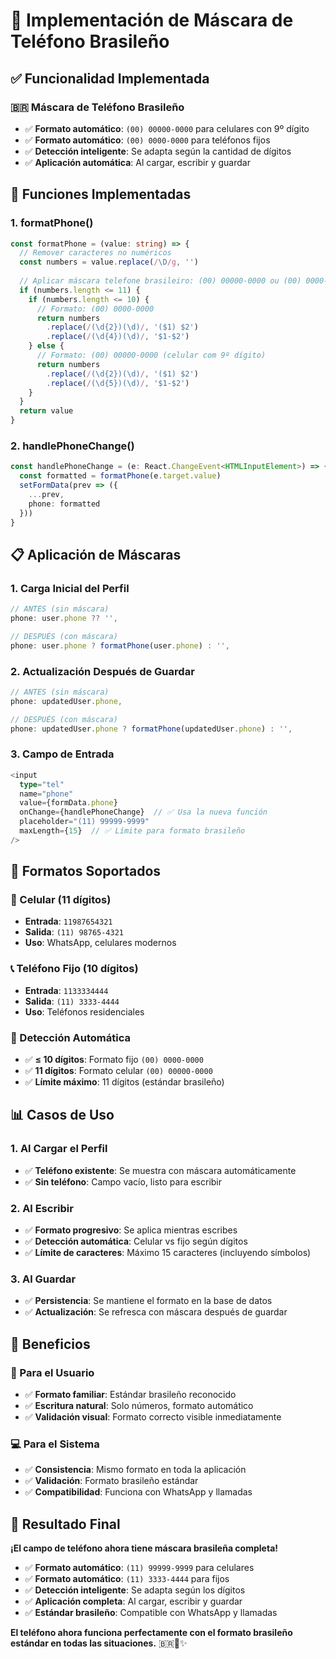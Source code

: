# 📱 Implementación de Máscara de Teléfono Brasileño

## ✅ **Funcionalidad Implementada**

### **🇧🇷 Máscara de Teléfono Brasileño**
- ✅ **Formato automático**: `(00) 00000-0000` para celulares con 9º dígito
- ✅ **Formato automático**: `(00) 0000-0000` para teléfonos fijos
- ✅ **Detección inteligente**: Se adapta según la cantidad de dígitos
- ✅ **Aplicación automática**: Al cargar, escribir y guardar

## 🔧 **Funciones Implementadas**

### **1. formatPhone()**
```typescript
const formatPhone = (value: string) => {
  // Remover caracteres no numéricos
  const numbers = value.replace(/\D/g, '')
  
  // Aplicar máscara telefone brasileiro: (00) 00000-0000 ou (00) 0000-0000
  if (numbers.length <= 11) {
    if (numbers.length <= 10) {
      // Formato: (00) 0000-0000
      return numbers
        .replace(/(\d{2})(\d)/, '($1) $2')
        .replace(/(\d{4})(\d)/, '$1-$2')
    } else {
      // Formato: (00) 00000-0000 (celular com 9º dígito)
      return numbers
        .replace(/(\d{2})(\d)/, '($1) $2')
        .replace(/(\d{5})(\d)/, '$1-$2')
    }
  }
  return value
}
```

### **2. handlePhoneChange()**
```typescript
const handlePhoneChange = (e: React.ChangeEvent<HTMLInputElement>) => {
  const formatted = formatPhone(e.target.value)
  setFormData(prev => ({
    ...prev,
    phone: formatted
  }))
}
```

## 📋 **Aplicación de Máscaras**

### **1. Carga Inicial del Perfil**
```typescript
// ANTES (sin máscara)
phone: user.phone ?? '',

// DESPUÉS (con máscara)
phone: user.phone ? formatPhone(user.phone) : '',
```

### **2. Actualización Después de Guardar**
```typescript
// ANTES (sin máscara)
phone: updatedUser.phone,

// DESPUÉS (con máscara)
phone: updatedUser.phone ? formatPhone(updatedUser.phone) : '',
```

### **3. Campo de Entrada**
```typescript
<input
  type="tel"
  name="phone"
  value={formData.phone}
  onChange={handlePhoneChange}  // ✅ Usa la nueva función
  placeholder="(11) 99999-9999"
  maxLength={15}  // ✅ Límite para formato brasileño
/>
```

## 🎯 **Formatos Soportados**

### **📱 Celular (11 dígitos)**
- **Entrada**: `11987654321`
- **Salida**: `(11) 98765-4321`
- **Uso**: WhatsApp, celulares modernos

### **📞 Teléfono Fijo (10 dígitos)**
- **Entrada**: `1133334444`
- **Salida**: `(11) 3333-4444`
- **Uso**: Teléfonos residenciales

### **🔄 Detección Automática**
- ✅ **≤ 10 dígitos**: Formato fijo `(00) 0000-0000`
- ✅ **11 dígitos**: Formato celular `(00) 00000-0000`
- ✅ **Límite máximo**: 11 dígitos (estándar brasileño)

## 📊 **Casos de Uso**

### **1. Al Cargar el Perfil**
- ✅ **Teléfono existente**: Se muestra con máscara automáticamente
- ✅ **Sin teléfono**: Campo vacío, listo para escribir

### **2. Al Escribir**
- ✅ **Formato progresivo**: Se aplica mientras escribes
- ✅ **Detección automática**: Celular vs fijo según dígitos
- ✅ **Límite de caracteres**: Máximo 15 caracteres (incluyendo símbolos)

### **3. Al Guardar**
- ✅ **Persistencia**: Se mantiene el formato en la base de datos
- ✅ **Actualización**: Se refresca con máscara después de guardar

## 🌟 **Beneficios**

### **👤 Para el Usuario**
- ✅ **Formato familiar**: Estándar brasileño reconocido
- ✅ **Escritura natural**: Solo números, formato automático
- ✅ **Validación visual**: Formato correcto visible inmediatamente

### **💻 Para el Sistema**
- ✅ **Consistencia**: Mismo formato en toda la aplicación
- ✅ **Validación**: Formato brasileño estándar
- ✅ **Compatibilidad**: Funciona con WhatsApp y llamadas

## 🎉 **Resultado Final**

**¡El campo de teléfono ahora tiene máscara brasileña completa!**

- ✅ **Formato automático**: `(11) 99999-9999` para celulares
- ✅ **Formato automático**: `(11) 3333-4444` para fijos
- ✅ **Detección inteligente**: Se adapta según los dígitos
- ✅ **Aplicación completa**: Al cargar, escribir y guardar
- ✅ **Estándar brasileño**: Compatible con WhatsApp y llamadas

**El teléfono ahora funciona perfectamente con el formato brasileño estándar en todas las situaciones.** 🇧🇷📱✨
